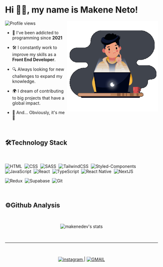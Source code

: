 <h1 align="left">Hi 👋🏾, my name is Makene Neto!</h1>
<img align="right" width="300em" height="300em" src="https://github.com/nublson/nublson/blob/dev/animation_500_kv8i962g.gif"/>
<p align="left"> <img src="https://komarev.com/ghpvc/?username=nublson&color=blueviolet" alt="Profile views" /> </p>

-   💓 I've been addicted to programming since **2021**

-   🛠️ I constantly work to improve my skills as a **Front End Developer**.

-   🔍 Always looking for new challenges to expand my knowledge.

-   🌍 I dream of contributing to big projects that have a global impact.

-   🦖 And... Obviously, it's me🙈

<br>

## 🛠️Technology Stack

<br>

![HTML](https://img.shields.io/badge/-HTML-05122A?style=flat&logo=HTML5)&nbsp;
![CSS](https://img.shields.io/badge/-CSS-05122A?style=flat&logo=CSS3&logoColor=1572B6)&nbsp;
![SASS](https://img.shields.io/badge/-SASS-05122A?style=flat&logo=SASS&logoColor=1572B6)&nbsp;
![TailwindCSS](https://img.shields.io/badge/-Tailwindcss-05122A?style=flat&logo=Tailwindcss&logoColor=1572B6)&nbsp;
![Styled-Components](https://img.shields.io/badge/-Styled%20Components-05122A?style=flat&logo=styled-components)&nbsp;
![JavaScript](https://img.shields.io/badge/-JavaScript-05122A?style=flat&logo=JavaScript&logoColor=1572B6)&nbsp;
![React](https://img.shields.io/badge/-React-05122A?style=flat&logo=react)&nbsp;
![TypeScript](https://img.shields.io/badge/-TypeScript-05122A?style=flat&logo=typescript)&nbsp;
![React Native](https://img.shields.io/badge/-React%20Native-05122A?style=flat&logo=react)&nbsp;
![NextJS](https://img.shields.io/badge/-NextJS-05122A?style=flat&logo=next.js)&nbsp;

<!-- ![React Native](https://img.shields.io/badge/-React%20Native-05122A?style=flat&logo=react)&nbsp;
![Expo](https://img.shields.io/badge/-Expo-05122A?style=flat&logo=expo)&nbsp; -->

![Redux](https://img.shields.io/badge/-Redux-05122A?style=flat&logo=redux&logoColor=ba8fff)&nbsp;
![Supabase](https://img.shields.io/badge/-Supabase-05122A?style=flat&logo=Supabase)&nbsp;
![Git](https://img.shields.io/badge/-Git-05122A?style=flat&logo=Git)&nbsp;

<br>

## ⚙️Github Analysis

<br>

<p align="center">
<img width="530em" src="https://github-readme-stats.vercel.app/api?username=makeneto&show_icons=true&theme=nightowl" alt="makenedev's stats"/>
</p>

<br>

---

<br>

<p align="center">
  <a href="https://instagram.com/makenedev" target="_blank">
 <img align="center" src="https://img.shields.io/badge/-makenedev-05122A?style=flat&logo=instagram" alt="instagram"/>
</a>
  |
<a href="mailto:cmp.1a.makenedev@gmailcom" target="_blank">
 <img align="center" src="https://img.shields.io/badge/-GMAIL-05122A?style=flat&logo=gmail" alt="GMAIL"/>
</a>
</p>
